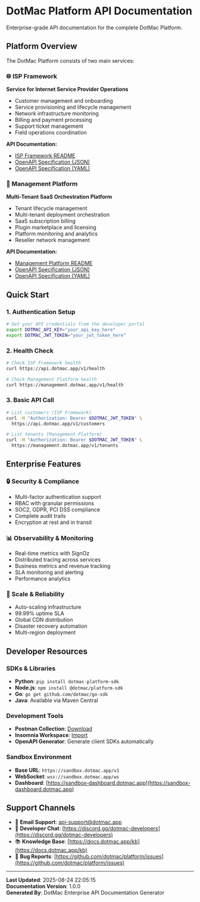 # DotMac Platform API Documentation

Enterprise-grade API documentation for the complete DotMac Platform.

## Platform Overview

The DotMac Platform consists of two main services:

### 🌐 ISP Framework
**Service for Internet Service Provider Operations**
- Customer management and onboarding
- Service provisioning and lifecycle management  
- Network infrastructure monitoring
- Billing and payment processing
- Support ticket management
- Field operations coordination

**API Documentation:**
- [ISP Framework README](isp-framework-README.md)
- [OpenAPI Specification (JSON)](isp-framework-openapi.json)
- [OpenAPI Specification (YAML)](isp-framework-openapi.yaml)

### 🏢 Management Platform  
**Multi-Tenant SaaS Orchestration Platform**
- Tenant lifecycle management
- Multi-tenant deployment orchestration
- SaaS subscription billing
- Plugin marketplace and licensing
- Platform monitoring and analytics
- Reseller network management

**API Documentation:**
- [Management Platform README](management-platform-README.md)  
- [OpenAPI Specification (JSON)](management-platform-openapi.json)
- [OpenAPI Specification (YAML)](management-platform-openapi.yaml)

## Quick Start

### 1. Authentication Setup
```bash
# Get your API credentials from the developer portal
export DOTMAC_API_KEY="your_api_key_here"
export DOTMAC_JWT_TOKEN="your_jwt_token_here"
```

### 2. Health Check
```bash
# Check ISP Framework health
curl https://api.dotmac.app/v1/health

# Check Management Platform health  
curl https://management.dotmac.app/v1/health
```

### 3. Basic API Call
```bash
# List customers (ISP Framework)
curl -H "Authorization: Bearer $DOTMAC_JWT_TOKEN" \
  https://api.dotmac.app/v1/customers

# List tenants (Management Platform)
curl -H "Authorization: Bearer $DOTMAC_JWT_TOKEN" \
  https://management.dotmac.app/v1/tenants
```

## Enterprise Features

### 🔒 Security & Compliance
- Multi-factor authentication support
- RBAC with granular permissions
- SOC2, GDPR, PCI DSS compliance
- Complete audit trails
- Encryption at rest and in transit

### 📊 Observability & Monitoring
- Real-time metrics with SignOz
- Distributed tracing across services
- Business metrics and revenue tracking
- SLA monitoring and alerting
- Performance analytics

### 🚀 Scale & Reliability
- Auto-scaling infrastructure
- 99.99% uptime SLA
- Global CDN distribution
- Disaster recovery automation
- Multi-region deployment

## Developer Resources

### SDKs & Libraries
- **Python**: `pip install dotmac-platform-sdk`
- **Node.js**: `npm install @dotmac/platform-sdk`
- **Go**: `go get github.com/dotmac/go-sdk`
- **Java**: Available via Maven Central

### Development Tools
- **Postman Collection**: [Download](https://docs.dotmac.app/postman)
- **Insomnia Workspace**: [Import](https://docs.dotmac.app/insomnia)
- **OpenAPI Generator**: Generate client SDKs automatically

### Sandbox Environment
- **Base URL**: `https://sandbox.dotmac.app/v1`
- **WebSocket**: `wss://sandbox.dotmac.app/ws`
- **Dashboard**: [https://sandbox-dashboard.dotmac.app](https://sandbox-dashboard.dotmac.app)

## Support Channels

- 📧 **Email Support**: [api-support@dotmac.app](mailto:api-support@dotmac.app)
- 💬 **Developer Chat**: [https://discord.gg/dotmac-developers](https://discord.gg/dotmac-developers)  
- 📚 **Knowledge Base**: [https://docs.dotmac.app/kb](https://docs.dotmac.app/kb)
- 🐛 **Bug Reports**: [https://github.com/dotmac/platform/issues](https://github.com/dotmac/platform/issues)

---

**Last Updated**: 2025-08-24 22:05:15  
**Documentation Version**: 1.0.0  
**Generated By**: DotMac Enterprise API Documentation Generator
